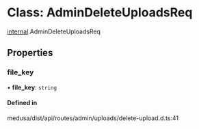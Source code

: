 # Class: AdminDeleteUploadsReq

[internal](../modules/internal-26.md).AdminDeleteUploadsReq

## Properties

### file\_key

• **file\_key**: `string`

#### Defined in

medusa/dist/api/routes/admin/uploads/delete-upload.d.ts:41
